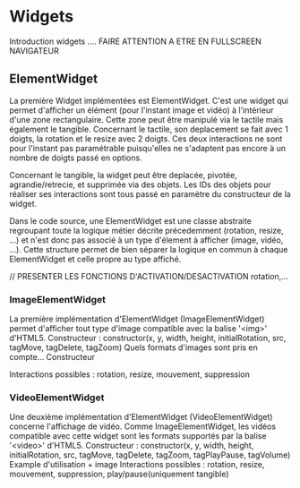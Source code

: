 # Widgets
Introduction widgets ....
FAIRE ATTENTION A ETRE EN FULLSCREEN NAVIGATEUR

## ElementWidget

La première Widget implémentées est ElementWidget. C'est une widget qui permet d'afficher un élément (pour l'instant image et vidéo) à l'intérieur d'une zone rectangulaire. Cette zone peut être manipulé via le tactile mais également le tangible. Concernant le tactile, son deplacement se fait avec 1 doigts, la rotation et le resize avec 2 doigts. Ces deux interactions ne sont pour l'instant pas paramétrable puisqu'elles ne s'adaptent pas encore à un nombre de doigts passé en options.

Concernant le tangible, la widget peut être deplacée, pivotée, agrandie/retrecie, et supprimée via des objets. Les IDs des objets pour réaliser ses interactions sont tous passé en paramètre du constructeur de la widget.

Dans le code source, une ElementWidget est une classe abstraite regroupant toute la logique métier décrite précedemment (rotation, resize, ...) et n'est donc pas associé à un type d'élement à afficher (image, vidéo, ...). Cette structure permet de bien séparer la logique en commun à chaque ElementWidget et celle propre au type affiché.

// PRESENTER LES FONCTIONS D'ACTIVATION/DESACTIVATION rotation,...

### ImageElementWidget

La première implémentation d'ElementWidget (ImageElementWidget) permet d'afficher tout type d'image compatible avec la balise '\<img>' d'HTML5. 
Constructeur : constructor(x, y, width, height, initialRotation, src, tagMove, tagDelete, tagZoom)
Quels formats d'images sont pris en compte...
Constructeur

Interactions possibles : rotation, resize, mouvement, suppression

### VideoElementWidget

Une deuxième implémentation d'ElementWidget (VideoElementWidget) concerne l'affichage de vidéo. Comme ImageElementWidget, les vidéos compatible avec cette widget sont les formats supportés par la balise '\<video>' d'HTML5.
Constructeur : constructor(x, y, width, height, initialRotation, src, tagMove, tagDelete, tagZoom, tagPlayPause, tagVolume)
Example d'utilisation + image
Interactions possibles : rotation, resize, mouvement, suppression, play/pause(uniquement tangible)
